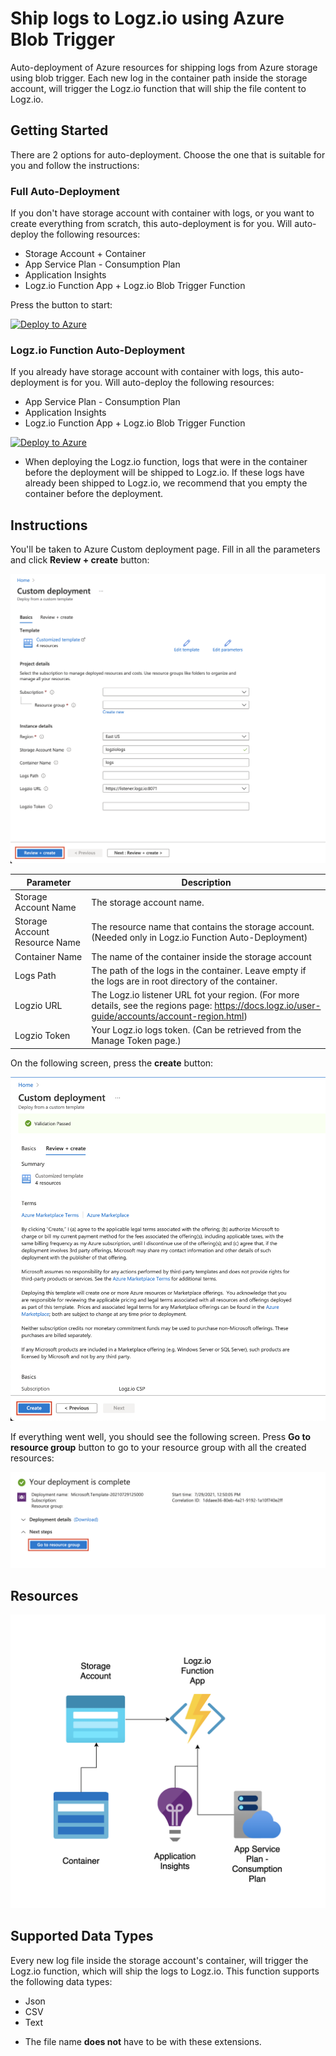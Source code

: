 # Ship logs to Logz.io using Azure Blob Trigger

Auto-deployment of Azure resources for shipping logs from Azure storage using blob trigger. 
Each new log in the container path inside the storage account, will trigger the Logz.io function that will ship the file content to Logz.io.

## Getting Started

There are 2 options for auto-deployment. Choose the one that is suitable for you and follow the instructions:

### Full Auto-Deployment

If you don't have storage account with container with logs, or you want to create everything from scratch, this auto-deployment is for you. 
Will auto-deploy the following resources:

- Storage Account + Container
- App Service Plan - Consumption Plan
- Application Insights
- Logz.io Function App + Logz.io Blob Trigger Function

Press the button to start:

[![Deploy to Azure](https://azuredeploy.net/deploybutton.png)](https://portal.azure.com/#create/Microsoft.Template/uri/https%3A%2F%2Fraw.githubusercontent.com%2Flogzio%2Flogzio-azure-blob-trigger%2Ffirst%2Fazure%2Ffull-auto-deployment.json)

### Logz.io Function Auto-Deployment

If you already have storage account with container with logs, this auto-deployment is for you.
Will auto-deploy the following resources:

- App Service Plan - Consumption Plan
- Application Insights
- Logz.io Function App + Logz.io Blob Trigger Function

[![Deploy to Azure](https://azuredeploy.net/deploybutton.png)](https://portal.azure.com/#create/Microsoft.Template/uri/https%3A%2F%2Fraw.githubusercontent.com%2Flogzio%2Flogzio-azure-blob-trigger%2Ffirst%2Fazure%2Ffunction-auto-deployment.json)

* When deploying the Logz.io function, logs that were in the container before the deployment will be shipped to Logz.io.
If these logs have already been shipped to Logz.io, we recommend that you empty the container before the deployment.

## Instructions

You'll be taken to Azure Custom deployment page. Fill in all the parameters and click **Review + create** button:

![Screen_1](img/Screen_1.png)

| Parameter | Description |
| --- | --- |
| Storage Account Name | The storage account name. |
| Storage Account Resource Name | The resource name that contains the storage account. (Needed only in Logz.io Function Auto-Deployment) | 
| Container Name | The name of the container inside the storage account |
| Logs Path | The path of the logs in the container. Leave empty if the logs are in root directory of the container. |
| Logzio URL | The Logz.io listener URL fot your region. (For more details, see the regions page: https://docs.logz.io/user-guide/accounts/account-region.html) |
| Logzio Token | Your Logz.io logs token. (Can be retrieved from the Manage Token page.)

On the following screen, press the **create** button:

![Screen_2](img/Screen_2.png)

If everything went well, you should see the following screen. Press **Go to resource group** button to go to your resource group with all the created resources:

![Screen_3](img/Screen_3.png)

## Resources

![Resources](img/Resources.png)

## Supported Data Types

Every new log file inside the storage account's container, will trigger the Logz.io function, which will ship the logs to Logz.io.
This function supports the following data types:

- Json
- CSV
- Text

* The file name **does not** have to be with these extensions.